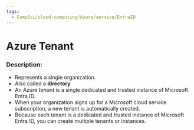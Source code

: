 ```yaml
---
tags:
  - CompSci/cloud-computing/Azure/service/EntraID
---
```

# Azure Tenant
### Description:
- Represents a single organization. 
- Also called a **directory**
- An Azure _tenant_ is a single dedicated and trusted instance of Microsoft Entra ID. 
- When your organization signs up for a Microsoft cloud service subscription, a new tenant is automatically created. 
- Because each tenant is a dedicated and trusted instance of Microsoft Entra ID, you can create multiple tenants or instances.
